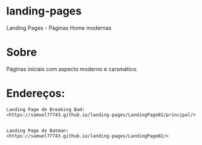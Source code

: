 # landing-pages
 Landing Pages - Páginas Home modernas

# Sobre
Páginas iniciais com aspecto moderno e carsmático.

# Endereços:
    Landing Page de Breaking Bad:
    <https://samuel77743.github.io/landing-pages/LandingPage01/principal/>
    

    Landing Page do Batman:
    <https://samuel77743.github.io/landing-pages/LandingPage02/>       